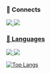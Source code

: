 ### 📌 Connects
<div>
<a href="https://github.com/BoogieBugi"><img src=https://img.shields.io/badge/Github-000000?logo=github&style=flat-square>
<a href="https://youtube.com/@Bu_Gi"><img src=https://img.shields.io/badge/Youtube-red?logo=youtube&style=flat-square>
</div>

### 🔎 Languages
<div>
<img src=https://img.shields.io/badge/Java-orange?logo=github&style=flat-square>
<img src=https://img.shields.io/badge/Python-000000?logo=python&style=flat-square>
</div>

[![Top Langs](https://github-readme-stats.vercel.app/api/top-langs/?username=BoogieBugi&langs_count=8)](https://github.com/BoogieBugi/github-readme-stats)
